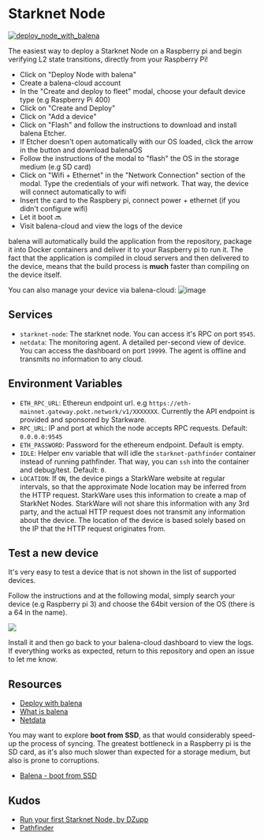 # Starknet Node

[![deploy_node_with_balena](https://user-images.githubusercontent.com/13405632/158033973-3cde7cc1-9596-4a4e-bcfe-2221b733df22.svg)](https://dashboard.balena-cloud.com/deploy?repoUrl=https://github.com/OdysLam/starknet-node)

The easiest way to deploy a Starknet Node on a Raspberry pi and begin verifying L2 state transitions, directly from your Raspberry Pi!

- Click on "Deploy Node with balena"
- Create a balena-cloud account
- In the "Create and deploy to fleet" modal, choose your default device type (e.g Raspberry Pi 400)
- Click on "Create and Deploy"
- Click on "Add a device"
- Click on "Flash" and follow the instructions to download and install balena Etcher.
- If Etcher doesn't open automatically with our OS loaded, click the arrow in the button and download balenaOS
- Follow the instructions of the modal to "flash" the OS in the storage medium (e.g SD card)
- Click on "Wifi + Ethernet" in the "Network Connection" section of the modal. Type the credentials of your wifi network. That way, the device will connect automatically to wifi
- Insert the card to the Raspbery pi, connect power + ethernet (if you didn't configure wifi)
- Let it boot 🔜
- Visit balena-cloud and view the logs of the device

balena will automatically build the application from the repository, package it into Docker containers and deliver it to your Raspberry pi to run it. The fact that the application is compiled in cloud servers and then delivered to the device, means that the build process is **much** faster than compiling on the device itself.

You can also manage your device via balena-cloud:
![image](https://user-images.githubusercontent.com/13405632/158053365-c0d7ac4b-3acf-4cf2-9e36-45b7400027ca.png)

## Services

- `starknet-node`: The starknet node. You can access it's RPC on port `9545`.
- `netdata`: The monitoring agent. A detailed per-second view of device. You can access the dashboard on port `19999`. The agent is offline and transmits no information to any cloud.

## Environment Variables

- `ETH_RPC_URL`: Ethereun endpoint url. e.g `https://eth-mainnet.gateway.pokt.network/v1/XXXXXXX`. Currently the API endpoint is provided and sponsored by Starkware.
- `RPC_URL`: IP and port at which the node accepts RPC requests. Default: `0.0.0.0:9545`
- `ETH_PASSWORD`: Password for the ethereum endpoint. Default is empty.
- `IDLE`: Helper env variable that will idle the `starknet-pathfinder` container instead of running pathfinder. That way, you can `ssh` into the container and debug/test. Default: `0`.
- `LOCATION`: If `ON`, the device pings a StarkWare website at regular intervals, so that the approximate Node location may be inferred from the HTTP request. StarkWare uses this information to create a map of StarkNet Nodes. StarkWare will not share this information with any 3rd party, and the actual HTTP request does not transmit any information about the device. The location of the device is based solely based on the IP that the HTTP request originates from.

## Test a new device

It's very easy to test a device that is not shown in the list of supported devices.

Follow the instructions and at the following modal, simply search your device (e.g Raspberry pi 3) and choose the 64bit version of the OS (there is a 64 in the name).

![](https://user-images.githubusercontent.com/13405632/158076094-8044d2b0-85dc-4940-acb5-ea27a8551a47.png)

Install it and then go back to your balena-cloud dashboard to view the logs. If everything works as expected, return to this repository and open an issue to let me know.

## Resources

- [Deploy with balena](https://www.balena.io/docs/learn/deploy/deploy-with-balena-button/)
- [What is balena](https://www.balena.io/what-is-balena/)
- [Netdata](https://github.com/netdata/netdata)

You may want to explore **boot from SSD**, as that would considerably speed-up the process of syncing. The greatest bottleneck in a Raspberry pi is the SD card, as it's also much slower than expected for a storage medium, but also is prone to corruptions.
- [Balena - boot from SSD](https://forums.balena.io/t/how-to-boot-balenaos-on-an-ssd-why-it-matters-and-how-it-works/341836)

## Kudos

- [Run your first Starknet Node, by DZupp](https://mirror.xyz/0x83857601C1cFA057F2576b343c563BDB9A4C9975/8HfjYCkbid2vlayxyPtSD9_wtb9a-wHb1uOENsAOwng)
- [Pathfinder](https://github.com/eqlabs/pathfinder)
